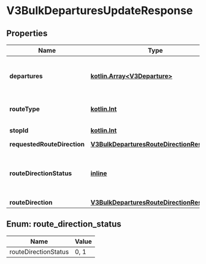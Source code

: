 # V3BulkDeparturesUpdateResponse

## Properties
Name | Type | Description | Notes
------------ | ------------- | ------------- | -------------
**departures** | [**kotlin.Array&lt;V3Departure&gt;**](V3Departure.md) | Timetabled and real-time service departures |  [optional]
**routeType** | [**kotlin.Int**](.md) | Transport mode identifier |  [optional]
**stopId** | [**kotlin.Int**](.md) | Stop identifier |  [optional]
**requestedRouteDirection** | [**V3BulkDeparturesRouteDirectionResponse**](V3BulkDeparturesRouteDirectionResponse.md) |  |  [optional]
**routeDirectionStatus** | [**inline**](#RouteDirectionStatus) | The status of the route direction (changed | unchanged).  If changed, requests should change the requested_route_direction for the route_direction supplied. |  [optional]
**routeDirection** | [**V3BulkDeparturesRouteDirectionResponse**](V3BulkDeparturesRouteDirectionResponse.md) |  |  [optional]

<a name="RouteDirectionStatus"></a>
## Enum: route_direction_status
Name | Value
---- | -----
routeDirectionStatus | 0, 1
